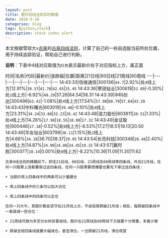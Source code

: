 ```yaml
---
layout: post
title: 股价四线法则实时数据
date: 2020-5-10
categories: blog
tags: [python,stock]
description: stock index alert
---
```



本文根据雪球大v[古泉](https://xueqiu.com/u/7148646888)的[古泉四线法则](https://xueqiu.com/7148646888/130498192)，计算了自己的一些自选股当前所处位置，用于持续追踪验证，帮助自己进行判断。

**说明**：下表中4线对应取值为`红色`表示最新价处于对应指标上方，属正面

时间|名称|代码|最新价|涨跌幅|位置|距离|21日线|60日线|21周线|60周线
---|---|---|---|---|---|---|---|---
14:43:33|信维通信|300136|`44.7`|2.92%|处`4`线上方|12.91%|`39.37`|`41.70`|`42.65`|`35.45`
14:43:36|寒锐钴业|300618|`52.89`|-0.30%|处`1`线上方|-6.92%|`49.29`|57.26|64.54|58.31
14:43:39|中科创达|300496|`63.42`|-1.08%|处`4`线上方|17.54%|`57.98`|`60.79`|`57.84`|`43.20`
14:43:43|中科曙光|603019|`39.46`|-0.10%|处`4`线上方|23.31%|`34.24`|`33.80`|`32.23`|`28.42`
14:43:48|诺力股份|603611|`20.51`|1.33%|处`4`线上方|14.26%|`17.90`|`18.55`|`18.08`|`17.32`
14:43:49|金证股份|600446|`17.18`|-0.52%|处`0`线上方|-8.53%|17.27|18.51|19.13|20.50
14:43:49|华友钴业|603799|`36.11`|1.15%|处`2`线上方|4.68%|`34.18`|36.70|38.37|`29.95`
14:43:54|长亮科技|300348|`26.48`|2.40%|处`4`线上方|14.87%|`24.90`|`24.86`|`24.45`|`19.15`
14:43:57|赢时胜|300377|`10.14`|0.00%|处`0`线上方|-8.22%|10.36|11.09|11.20|11.62

```
古泉4线法则的精髓如下。抓住21日线、60日线、21周线及60周线等四条线，外加21月线，任何一只股票上涨都要穿过这四条线，任何一只股票要想爆雷也要先下穿过这四条线：

+ 当股价爬上四条线中的两条可以少量建仓

+ 爬上四条线中的三条可以加大仓位

+ 爬上四条线中的四条可以全仓

任何一只大牛，其股价都会坚守在21月线上方，不会轻易跌破21月线；相反，每跌破四条线中一条就减一些仓位：

+ 21周线可做为多空分水岭及警戒线，股价在21周线及60周线下方就要十分慎重，多看少做

+ 跌破全部四条线就要大幅减仓，甚至清仓，一旦跌破21月线，清仓观望
```